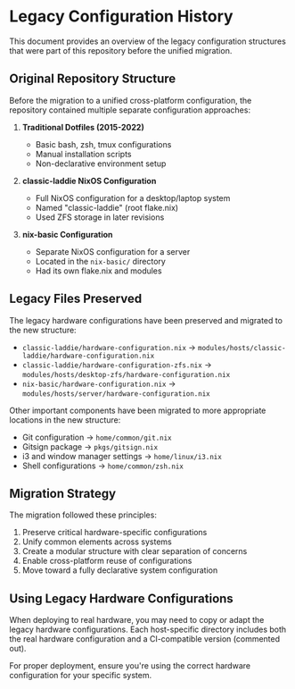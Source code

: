 # Legacy Configuration History

This document provides an overview of the legacy configuration structures that were part of this repository before the unified migration.

## Original Repository Structure

Before the migration to a unified cross-platform configuration, the repository contained multiple separate configuration approaches:

1. **Traditional Dotfiles (2015-2022)**
   - Basic bash, zsh, tmux configurations
   - Manual installation scripts
   - Non-declarative environment setup

2. **classic-laddie NixOS Configuration**
   - Full NixOS configuration for a desktop/laptop system
   - Named "classic-laddie" (root flake.nix)
   - Used ZFS storage in later revisions

3. **nix-basic Configuration**
   - Separate NixOS configuration for a server
   - Located in the `nix-basic/` directory
   - Had its own flake.nix and modules

## Legacy Files Preserved

The legacy hardware configurations have been preserved and migrated to the new structure:

- `classic-laddie/hardware-configuration.nix` → `modules/hosts/classic-laddie/hardware-configuration.nix`
- `classic-laddie/hardware-configuration-zfs.nix` → `modules/hosts/desktop-zfs/hardware-configuration.nix`
- `nix-basic/hardware-configuration.nix` → `modules/hosts/server/hardware-configuration.nix`

Other important components have been migrated to more appropriate locations in the new structure:
- Git configuration → `home/common/git.nix`
- Gitsign package → `pkgs/gitsign.nix`
- i3 and window manager settings → `home/linux/i3.nix`
- Shell configurations → `home/common/zsh.nix`

## Migration Strategy

The migration followed these principles:
1. Preserve critical hardware-specific configurations
2. Unify common elements across systems
3. Create a modular structure with clear separation of concerns
4. Enable cross-platform reuse of configurations
5. Move toward a fully declarative system configuration

## Using Legacy Hardware Configurations

When deploying to real hardware, you may need to copy or adapt the legacy hardware configurations. Each host-specific directory includes both the real hardware configuration and a CI-compatible version (commented out).

For proper deployment, ensure you're using the correct hardware configuration for your specific system.